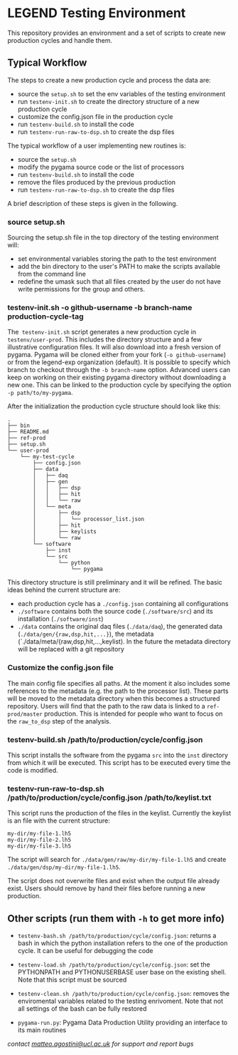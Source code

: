 # LEGEND Testing Environment

This repository provides an environment and a set of scripts to create new production cycles and handle them. 

## Typical Workflow
The steps to create a new production cycle and process the data are:
* source the `setup.sh` to set the env variables of the testing environment
* run `testenv-init.sh` to create the directory structure of a new production cycle 
* customize the config.json file in the production cycle 
* run `testenv-build.sh` to install the code
* run `testenv-run-raw-to-dsp.sh` to create the dsp files

The typical workflow of a user implementing new routines is:
* source the `setup.sh`
* modify the pygama source code or the list of processors
* run `testenv-build.sh` to install the code
* remove the files produced by the previous production
* run `testenv-run-raw-to-dsp.sh` to create the dsp files

A brief description of these steps is given in the following.

### source setup.sh
Sourcing the setup.sh file in the top directory of the testing environment will:
* set environmental variables storing the path to the test environment
* add the bin directory to the user's PATH to make the scripts available from the command line
* redefine the umask such that all files created by the user do not have write permissions for the group and others.


### testenv-init.sh -o github-username -b branch-name production-cycle-tag
The` testenv-init.sh` script generates a new production cycle in `testenv/user-prod`. This includes the directory structure and a few illustrative configuration files. It will also download into a fresh version of pygama. Pygama will be cloned either from your fork (`-o github-username`) or from the legend-exp organization (default). It is possible to specify which branch to checkout through the `-b branch-name` option. Advanced users can keep on working on their existing pygama directory without downloading a new one. This can be linked to the production cycle by specifying the option `-p path/to/my-pygama`.

After the initialization the production cycle structure should look like this:
```
.
├── bin 
├── README.md
├── ref-prod
├── setup.sh
└── user-prod
    └── my-test-cycle
        ├── config.json
        ├── data
        │   ├── daq
        │   ├── gen
        │   │   ├── dsp
        │   │   ├── hit
        │   │   └── raw
        │   └── meta
        │       ├── dsp
        │       │   └── processor_list.json
        │       ├── hit
        │       ├── keylists
        │       └── raw
        └── software
            ├── inst
            └── src
                └── python
                    └── pygama
```

This directory structure is still preliminary and it will be refined. The basic ideas behind the current structure are:
* each production cycle has a `./config.json` containing all configurations 
* `./software` contains both the source code (`./software/src`) and its installation (`./software/inst`)
* `./data` contains the original daq files (`./data/daq`), the generated data (`./data/gen/{raw,dsp,hit,...}`), the metadata (`./data/meta/{raw,dsp,hit,...,keylist). In the future the metadata directory will be replaced with a git repository


### Customize the config.json file

The main config file specifies all paths. At the moment it also includes some references to the metadata (e.g. the path to the processor list). These parts will be moved to the metadata directory when this becomes a structured repository.  Users will find that the path to the raw data is linked to a `ref-prod/master` production. This is intended for people who want to focus on the `raw_to_dsp` step of the analysis. 

### testenv-build.sh /path/to/production/cycle/config.json

This script installs the software from the pygama `src` into the `inst` directory from which it will be executed. This script has to be executed every time the code is modified.


### testenv-run-raw-to-dsp.sh /path/to/production/cycle/config.json /path/to/keylist.txt

This script runs the production of the files in the keylist. Currently the keylist is an file with the current structure:
```
my-dir/my-file-1.lh5
my-dir/my-file-2.lh5
my-dir/my-file-3.lh5
```
The script will search for `./data/gen/raw/my-dir/my-file-1.lh5` and create
`./data/gen/dsp/my-dir/my-file-1.lh5`. 

The script does not overwrite files and exist when the output file already exist. Users should remove by hand their files before running a new production.

## Other scripts (run them with `-h` to get more info)
* `testenv-bash.sh /path/to/production/cycle/config.json`: returns a bash in which the python installation refers to the one of the production cycle. It can be useful for debugging the code

* `testenv-load.sh /path/to/production/cycle/config.json`: set the PYTHONPATH and PYTHONUSERBASE user base on the existing shell. Note that this script must be sourced

* `testenv-clean.sh /path/to/production/cycle/config.json`: removes the enviromental variables related to the testing enrivoment. Note that not all settings of the bash can be fully restored

* `pygama-run.py`: Pygama Data Production Utility providing an interface to its main routines


*contact <matteo.agostini@ucl.ac.uk> for support and report bugs*
